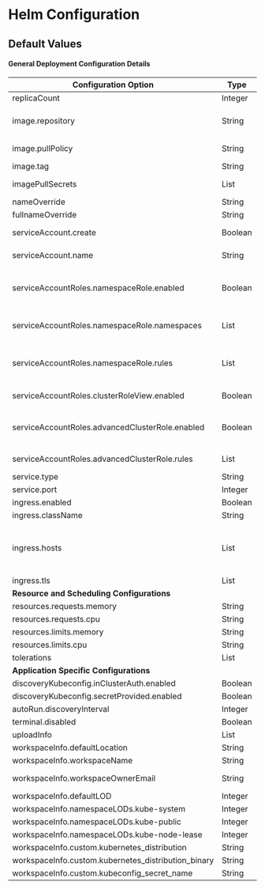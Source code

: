 # Helm Configuration

## Default Values

#### General Deployment Configuration Details

<table><thead><tr><th width="213">Configuration Option</th><th>Type</th><th>Default Value</th><th>Description</th></tr></thead><tbody><tr><td>replicaCount</td><td>Integer</td><td>1</td><td>The number of replicas for the deployment.</td></tr><tr><td>image.repository</td><td>String</td><td>ghcr.io/runwhen-contrib/runwhen-local</td><td>The Docker image repository.</td></tr><tr><td>image.pullPolicy</td><td>String</td><td>Always</td><td>The image pull policy. Common values are 'Always', 'IfNotPresent', or 'Never'.</td></tr><tr><td>image.tag</td><td>String</td><td>latest</td><td>The Docker image tag.</td></tr><tr><td>imagePullSecrets</td><td>List</td><td>[]</td><td>A list of secret names for pulling Docker images from private repositories.</td></tr><tr><td>nameOverride</td><td>String</td><td></td><td>Override the name of the chart.</td></tr><tr><td>fullnameOverride</td><td>String</td><td></td><td>Override the full name of the chart.</td></tr><tr><td>serviceAccount.create</td><td>Boolean</td><td>True</td><td>Specifies whether a service account should be created.</td></tr><tr><td>serviceAccount.name</td><td>String</td><td></td><td>The name of the service account to use or create.</td></tr><tr><td>serviceAccountRoles.namespaceRole.enabled</td><td>Boolean</td><td>False</td><td>Used to specify the namespaces that RunWhen Local services account can discover. Has no effect if <code>serviceAccountRole.ClusterView.enabled</code> is <code>True</code></td></tr><tr><td>serviceAccountRoles.namespaceRole.namespaces</td><td>List</td><td>[]</td><td>List of namespaces that RunWhen Local service account can discover. Always includes it's own namespace. </td></tr><tr><td>serviceAccountRoles.namespaceRole.rules</td><td>List</td><td>[{'apiGroups': [''], 'resources': ['*'], 'verbs': ['get', 'watch', 'list']}]</td><td>List of actions that the RunWhen Local service account will have on the list of namespaces specified in <code>serviceAccountRoles.namespaceRole.namespaces</code></td></tr><tr><td>serviceAccountRoles.clusterRoleView.enabled</td><td>Boolean</td><td>True</td><td>By default, RunWhen Local service account is bound to the cluster scoped <code>View</code> role. </td></tr><tr><td>serviceAccountRoles.advancedClusterRole.enabled</td><td>Boolean</td><td>False</td><td>Creates a customized role for the RunWhen Local service account with the actions specified in <code>serviceAccountRoles.advancedClusterRole.rules</code></td></tr><tr><td>serviceAccountRoles.advancedClusterRole.rules</td><td>List</td><td>[]</td><td>List of actions that the RunWhen Local service account can perform cluster-wide. </td></tr><tr><td>service.type</td><td>String</td><td>ClusterIP</td><td></td></tr><tr><td>service.port</td><td>Integer</td><td>8081</td><td></td></tr><tr><td>ingress.enabled</td><td>Boolean</td><td>False</td><td>Expose the application througn an ingress object</td></tr><tr><td>ingress.className</td><td>String</td><td></td><td></td></tr><tr><td>ingress.hosts</td><td>List</td><td>[{'host': 'chart-example.local', 'paths': [{'path': '/', 'pathType': 'Prefix'}]}]</td><td></td></tr><tr><td>ingress.tls</td><td>List</td><td>[]</td><td></td></tr><tr><td><strong>Resource and Scheduling Configurations</strong></td><td></td><td></td><td></td></tr><tr><td>resources.requests.memory</td><td>String</td><td>256Mi</td><td></td></tr><tr><td>resources.requests.cpu</td><td>String</td><td>250m</td><td></td></tr><tr><td>resources.limits.memory</td><td>String</td><td>1024Mi</td><td></td></tr><tr><td>resources.limits.cpu</td><td>String</td><td>1</td><td></td></tr><tr><td>tolerations</td><td>List</td><td>[]</td><td></td></tr><tr><td><strong>Application Specific Configurations</strong></td><td></td><td></td><td></td></tr><tr><td>discoveryKubeconfig.inClusterAuth.enabled</td><td>Boolean</td><td>True</td><td></td></tr><tr><td>discoveryKubeconfig.secretProvided.enabled</td><td>Boolean</td><td>False</td><td></td></tr><tr><td>autoRun.discoveryInterval</td><td>Integer</td><td>14400</td><td></td></tr><tr><td>terminal.disabled</td><td>Boolean</td><td>True</td><td></td></tr><tr><td>uploadInfo</td><td>List</td><td>[]</td><td></td></tr><tr><td>workspaceInfo.defaultLocation</td><td>String</td><td>undefined</td><td></td></tr><tr><td>workspaceInfo.workspaceName</td><td>String</td><td>undefined</td><td></td></tr><tr><td>workspaceInfo.workspaceOwnerEmail</td><td>String</td><td>tester@my-company.com</td><td></td></tr><tr><td>workspaceInfo.defaultLOD</td><td>Integer</td><td>2</td><td></td></tr><tr><td>workspaceInfo.namespaceLODs.kube-system</td><td>Integer</td><td>0</td><td></td></tr><tr><td>workspaceInfo.namespaceLODs.kube-public</td><td>Integer</td><td>0</td><td></td></tr><tr><td>workspaceInfo.namespaceLODs.kube-node-lease</td><td>Integer</td><td>0</td><td></td></tr><tr><td>workspaceInfo.custom.kubernetes_distribution</td><td>String</td><td>Kubernetes</td><td></td></tr><tr><td>workspaceInfo.custom.kubernetes_distribution_binary</td><td>String</td><td>kubectl</td><td></td></tr><tr><td>workspaceInfo.custom.kubeconfig_secret_name</td><td>String</td><td>kubeconfig</td><td></td></tr></tbody></table>


